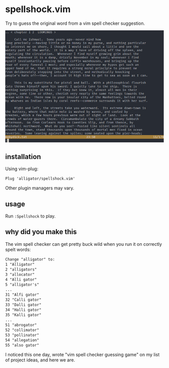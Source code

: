 # spellshock.vim

Try to guess the original word from a vim spell checker suggestion.

![](demo.gif)

## installation

Using vim-plug:

```
Plug 'alligator/spellshock.vim'
```

Other plugin managers may vary.

## usage

Run `:Spellshock` to play.

## why did you make this

The vim spell checker can get pretty buck wild when you run it on correctly spelt words:

```
Change "alligator" to:
1 "Alligator"
2 "alligators"
3 "allocator"
4 "Alli gator"
5 "alligator's"
...
31 "Alfi gator"
32 "Calli gator"
33 "Dalli gator"
34 "Halli gator"
35 "Kalli gator"
...
51 "abrogator"
52 "collimator"
53 "pollinator"
54 "allegation"
55 "also gator"
```

I noticed this one day, wrote "vim spell checker guessing game" on my list of project ideas, and here we are.
